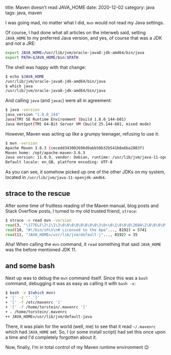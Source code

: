 title: Maven doesn't read JAVA_HOME
date: 2020-12-02
category: java
tags: java, maven

I was going mad, no matter what I did, `mvn` would not read my Java settings.

Of course, I had done what all articles on the interweb said, setting
`JAVA_HOME` to my preferred Java version, and yes, of course that was
a JDK and not a JRE:

```bash
export JAVA_HOME=/usr/lib/jvm/oracle-java8-jdk-amd64/bin/java
export PATH=$JAVA_HOME/bin:$PATH
```

The shell was happy with that change:
```bash
$ echo $JAVA_HOME
/usr/lib/jvm/oracle-java8-jdk-amd64/bin/java
$ which java
/usr/lib/jvm/oracle-java8-jdk-amd64/bin/java
```

And calling `java` (and `javac`) were all in agreement:
```bash
$ java -version
java_version "1.8.0_144"
Java(TM) SE Runtime Environment (build 1.8.0_144-b01)
Java HotSpot(TM) 64-Bit Server VM (build 25.144-b01, mixed mode)
```

However, Maven was acting up like a grumpy teenager, refusing to use
it:
```bash
$ mvn -version
Apache Maven 3.6.3 (cecedd343002696d0abb50b32b541b8a6ba2883f)
Maven home: /opt/apache-maven-3.6.3
Java version: 11.0.9, vendor: Debian, runtime: /usr/lib/jvm/java-11-openjdk-amd64
Default locale: en_GB, platform encoding: UTF-8
```

As you can see, it somehow picked up one of the other JDKs on my
system, located in `/usr/lib/jvm/java-11-openjdk-amd64`.

## strace to the rescue

After some time of fruitless reading of the Maven manual, blog posts
and Stack Overflow posts, I turned to my old trusted friend, `strace`:

```bash
$ strace -e read mvn -version
read(3, "\177ELF\2\1\1\3\0\0\0\0\0\0\0\0\3\0>\0\1\0\0\0\260A\2\0\0\0\0\0"..., 832) = 832
read(10, "#!/bin/sh\n\n# Licensed to the Apa"..., 8192) = 5741
read(11, "JAVA_HOME=/usr/lib/jvm/default-j"..., 8192) = 35
```

Aha! When calling the `mvn` command, it `read` something that said
`JAVA_HOME` was the before mentioned JDK 11.

## and some bash
Next up was to debug the `mvn` command itself. Since this was a `bash`
command, debugging it was as easy as calling it with `bash -x`:

```bash
$ bash -x $(which mvn)
+ '[' -z '' ']'
+ '[' -f /etc/mavenrc ']'
+ '[' -f /home/torstein/.mavenrc ']'
+ . /home/torstein/.mavenrc
++ JAVA_HOME=/usr/lib/jvm/default-java
```

There, it was plain for the world (well, me) to see that it read
`~/.mavenrc` which had `JAVA_HOME` set. So, I (or some install script)
had set this once upon a time and I'd completely forgotten about it.

Now, finally, I'm in total control of my Maven runtime environment 😉
